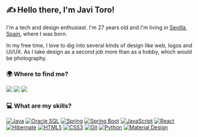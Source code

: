 ## ✍ Hello there, I'm Javi Toro!

I'm a tech and design enthusiast. I'm 27 years old and I'm living in [Sevilla, Spain](https://www.google.es/maps/place/Sevilla/@37.3754338,-5.9900776,13z/data=!3m1!4b1!4m5!3m4!1s0xd126c1114be6291:0x34f018621cfe5648!8m2!3d37.3890924!4d-5.9844589?hl=es), where I was born.

In my free time, I love to dig into several kinds of design like web, logos and UI/UX. As I take design as a second job more than as a hobby, which would be photography.

### 🌍 Where to find me?
[<img src="https://img.shields.io/badge/linkedin-%230077B5.svg?&style=for-the-badge&logo=linkedin&logoColor=white"/>](https://www.linkedin.com/in/javitorof/)
[<img src="https://img.shields.io/badge/dribbble-%23EA4689.svg?&style=for-the-badge&logo=dribbble&logoColor=white"/>](https://dribbble.com/javitoro)
[<img src="https://img.shields.io/badge/twitter-%231DA1F2.svg?&style=for-the-badge&logo=twitter&logoColor=white"/>](https://twitter.com/javitorof)

### 💻 What are my skills?
[<img src="https://img.shields.io/badge/java-%23ea2e2e.svg?&style=for-the-badge&logo=java&logoColor=white" alt="Java"/>]()
[<img src="https://img.shields.io/badge/oracle%20sql-%23ea2e2e.svg?&style=for-the-badge&logo=oracle&logoColor=white" alt="Oracle SQL"/>]()
[<img src="https://img.shields.io/badge/spring-%236db33f.svg?&style=for-the-badge&logo=spring&logoColor=white" alt="Spring"/>]()
[<img src="https://img.shields.io/badge/spring%20boot-%236db33f.svg?&style=for-the-badge&logo=springboot&logoColor=white" alt="Spring Boot"/>]()
[<img src="https://img.shields.io/badge/javascript-%23f0db4f.svg?&style=for-the-badge&logo=javascript&logoColor=black" alt="JavaScript"/>]()
[<img src="https://img.shields.io/badge/react-%2361dbfe.svg?&style=for-the-badge&logo=react&logoColor=black" alt="React"/>]()
[<img src="https://img.shields.io/badge/hibernate-%235a676d.svg?&style=for-the-badge&logo=hibernate&logoColor=white" alt="Hibernate"/>]()
[<img src="https://img.shields.io/badge/html5-%23e34f26.svg?&style=for-the-badge&logo=html5&logoColor=white" alt="HTML5"/>]()
[<img src="https://img.shields.io/badge/css3-%233573b5.svg?&style=for-the-badge&logo=css3&logoColor=white" alt="CSS3"/>]()
[<img src="https://img.shields.io/badge/git-%23fc6d26.svg?&style=for-the-badge&logo=git&logoColor=white" alt="Git"/>]()
[<img src="https://img.shields.io/badge/python-%233a75a5.svg?&style=for-the-badge&logo=python&logoColor=white" alt="Python"/>]()
[<img src="https://img.shields.io/badge/material%20design-%23222222.svg?&style=for-the-badge&logo=material-design&logoColor=white" alt="Material Design"/>]()
